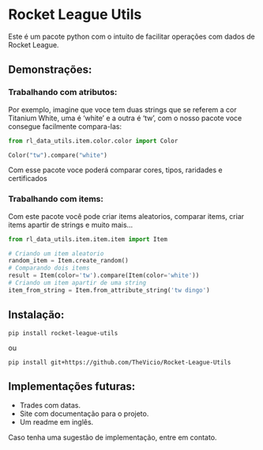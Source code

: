 # Rocket League Utils
Este é um pacote python com o intuito de facilitar operações com dados de Rocket League.

## Demonstrações:

### Trabalhando com atributos:
Por exemplo, imagine que voce tem duas strings que se referem a cor Titanium White, uma é ‘white’ e a outra é ‘tw’, com 
o nosso pacote voce consegue facilmente compara-las:

```py
from rl_data_utils.item.color.color import Color

Color("tw").compare("white")
```

Com esse pacote voce poderá comparar cores, tipos, raridades e certificados

### Trabalhando com items:
Com este pacote você pode criar items aleatorios, comparar items, criar items apartir de strings
e muito mais...
```py
from rl_data_utils.item.item.item import Item

# Criando um item aleatorio
random_item = Item.create_random()
# Comparando dois items
result = Item(color='tw').compare(Item(color='white'))
# Criando um item apartir de uma string
item_from_string = Item.from_attribute_string('tw dingo')
```
## Instalação:
```
pip install rocket-league-utils
```
ou
```
pip install git+https://github.com/TheVicio/Rocket-League-Utils
```
## Implementações futuras:

- Trades com datas.
- Site com documentação para o projeto.
- Um readme em inglês.

Caso tenha uma sugestão de implementação, entre em contato.